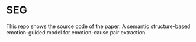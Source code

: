 SEG
===
This repo shows the source code of the paper: A semantic structure-based emotion-guided model for emotion-cause pair extraction. 
